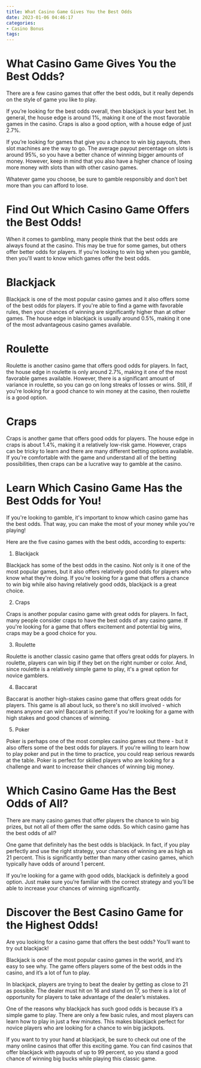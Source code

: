 ```yaml
---
title: What Casino Game Gives You the Best Odds
date: 2023-01-06 04:46:17
categories:
- Casino Bonus
tags:
---
```



#  What Casino Game Gives You the Best Odds?

There are a few casino games that offer the best odds, but it really depends on the style of game you like to play.

If you’re looking for the best odds overall, then blackjack is your best bet. In general, the house edge is around 1%, making it one of the most favorable games in the casino. Craps is also a good option, with a house edge of just 2.7%.

If you’re looking for games that give you a chance to win big payouts, then slot machines are the way to go. The average payout percentage on slots is around 95%, so you have a better chance of winning bigger amounts of money. However, keep in mind that you also have a higher chance of losing more money with slots than with other casino games.

Whatever game you choose, be sure to gamble responsibly and don’t bet more than you can afford to lose.

#  Find Out Which Casino Game Offers the Best Odds!

When it comes to gambling, many people think that the best odds are always found at the casino. This may be true for some games, but others offer better odds for players. If you're looking to win big when you gamble, then you'll want to know which games offer the best odds.

# Blackjack

Blackjack is one of the most popular casino games and it also offers some of the best odds for players. If you're able to find a game with favorable rules, then your chances of winning are significantly higher than at other games. The house edge in blackjack is usually around 0.5%, making it one of the most advantageous casino games available.

# Roulette

Roulette is another casino game that offers good odds for players. In fact, the house edge in roulette is only around 2.7%, making it one of the most favorable games available. However, there is a significant amount of variance in roulette, so you can go on long streaks of losses or wins. Still, if you're looking for a good chance to win money at the casino, then roulette is a good option.

# Craps

Craps is another game that offers good odds for players. The house edge in craps is about 1.4%, making it a relatively low-risk game. However, craps can be tricky to learn and there are many different betting options available. If you're comfortable with the game and understand all of the betting possibilities, then craps can be a lucrative way to gamble at the casino.

#  Learn Which Casino Game Has the Best Odds for You!

If you're looking to gamble, it's important to know which casino game has the best odds. That way, you can make the most of your money while you're playing!

Here are the five casino games with the best odds, according to experts:

1. Blackjack

Blackjack has some of the best odds in the casino. Not only is it one of the most popular games, but it also offers relatively good odds for players who know what they're doing. If you're looking for a game that offers a chance to win big while also having relatively good odds, blackjack is a great choice.

2. Craps

Craps is another popular casino game with great odds for players. In fact, many people consider craps to have the best odds of any casino game. If you're looking for a game that offers excitement and potential big wins, craps may be a good choice for you.

3. Roulette

Roulette is another classic casino game that offers great odds for players. In roulette, players can win big if they bet on the right number or color. And, since roulette is a relatively simple game to play, it's a great option for novice gamblers.

4. Baccarat

Baccarat is another high-stakes casino game that offers great odds for players. This game is all about luck, so there's no skill involved - which means anyone can win! Baccarat is perfect if you're looking for a game with high stakes and good chances of winning.

5. Poker

Poker is perhaps one of the most complex casino games out there - but it also offers some of the best odds for players. If you're willing to learn how to play poker and put in the time to practice, you could reap serious rewards at the table. Poker is perfect for skilled players who are looking for a challenge and want to increase their chances of winning big money.

#  Which Casino Game Has the Best Odds of All?

There are many casino games that offer players the chance to win big prizes, but not all of them offer the same odds. So which casino game has the best odds of all?

One game that definitely has the best odds is blackjack. In fact, if you play perfectly and use the right strategy, your chances of winning are as high as 21 percent. This is significantly better than many other casino games, which typically have odds of around 1 percent.

If you’re looking for a game with good odds, blackjack is definitely a good option. Just make sure you’re familiar with the correct strategy and you’ll be able to increase your chances of winning significantly.

#  Discover the Best Casino Game for the Highest Odds!

Are you looking for a casino game that offers the best odds? You’ll want to try out blackjack!

Blackjack is one of the most popular casino games in the world, and it’s easy to see why. The game offers players some of the best odds in the casino, and it’s a lot of fun to play.

In blackjack, players are trying to beat the dealer by getting as close to 21 as possible. The dealer must hit on 16 and stand on 17, so there is a lot of opportunity for players to take advantage of the dealer’s mistakes.

One of the reasons why blackjack has such good odds is because it’s a simple game to play. There are only a few basic rules, and most players can learn how to play in just a few minutes. This makes blackjack perfect for novice players who are looking for a chance to win big jackpots.

If you want to try your hand at blackjack, be sure to check out one of the many online casinos that offer this exciting game. You can find casinos that offer blackjack with payouts of up to 99 percent, so you stand a good chance of winning big bucks while playing this classic game.